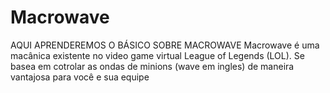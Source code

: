 # Macrowave
AQUI APRENDEREMOS O BÁSICO SOBRE MACROWAVE 
Macrowave é uma macânica existente no video game virtual League of Legends (LOL).
Se basea em cotrolar as ondas de minions (wave em ingles) de maneira vantajosa para você e sua equipe 
